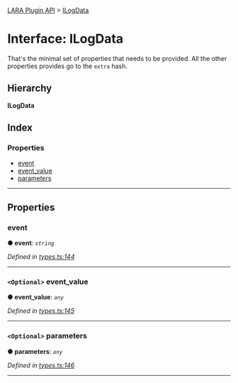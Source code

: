 [LARA Plugin API](../README.md) > [ILogData](../interfaces/ilogdata.md)

# Interface: ILogData

That's the minimal set of properties that needs to be provided. All the other properties provides go to the `extra` hash.

## Hierarchy

**ILogData**

## Index

### Properties

* [event](ilogdata.md#event)
* [event_value](ilogdata.md#event_value)
* [parameters](ilogdata.md#parameters)

---

## Properties

<a id="event"></a>

###  event

**● event**: *`string`*

*Defined in [types.ts:144](https://github.com/concord-consortium/lara/blob/90403de1/lara-typescript/src/plugin-api/types.ts#L144)*

___
<a id="event_value"></a>

### `<Optional>` event_value

**● event_value**: *`any`*

*Defined in [types.ts:145](https://github.com/concord-consortium/lara/blob/90403de1/lara-typescript/src/plugin-api/types.ts#L145)*

___
<a id="parameters"></a>

### `<Optional>` parameters

**● parameters**: *`any`*

*Defined in [types.ts:146](https://github.com/concord-consortium/lara/blob/90403de1/lara-typescript/src/plugin-api/types.ts#L146)*

___

